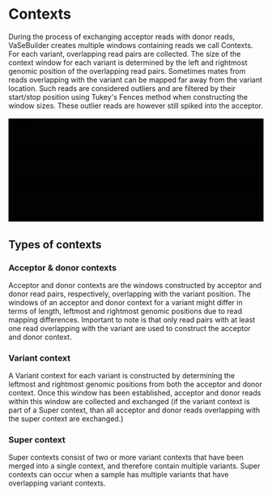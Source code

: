 # Contexts
During the process of exchanging acceptor reads with donor reads, VaSeBuilder creates multiple windows containing reads we call Contexts. For each variant, overlapping read pairs are collected. The size of the context window for each variant is determined by the left and rightmost genomic position of the overlapping read pairs. Sometimes mates from reads overlapping with the variant can be mapped far away from the variant location. Such reads are considered outliers and are filtered by their start/stop position using Tukey's Fences method when constructing the window sizes. These outlier reads are however still spiked into the acceptor.
<br /><br />
![Context creation](img/vsb.gif)

## Types of contexts
### Acceptor & donor contexts
Acceptor and donor contexts are the windows constructed by acceptor and donor read pairs, respectively, overlapping with the variant position. The windows of an acceptor and donor context for a variant might differ in terms of length, leftmost and rightmost genomic positions due to read mapping differences. Important to note is that only read pairs with at least one read overlapping with the variant are used to construct the acceptor and donor context.

### Variant context
A Variant context for each variant is constructed by determining the leftmost and rightmost genomic positions from both the acceptor and donor context. Once this window has been established, acceptor and donor reads within this window are collected and exchanged (if the variant context is part of a Super context, than all acceptor and donor reads overlapping with the super context are exchanged.)

### Super context
Super contexts consist of two or more variant contexts that have been merged into a single context, and therefore contain multiple variants. Super contexts can occur when a sample has multiple variants that have overlapping variant contexts.
